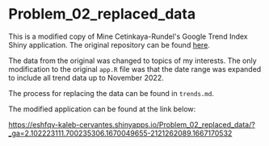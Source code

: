 # Problem_02_replaced_data

This is a modified copy of Mine Cetinkaya-Rundel's Google Trend Index Shiny application. The original repository can be found [here](https://github.com/rstudio/webinars/tree/master/47-introduction-to-shiny/apps/goog-index).

The data from the original was changed to topics of my interests. The only modification to the original `app.R` file was that the date range was expanded to include all trend data up to November 2022.

The process for replacing the data can be found in `trends.md`.

The modified application can be found at the link below:

https://eshfqv-kaleb-cervantes.shinyapps.io/Problem_02_replaced_data/?_ga=2.102223111.700235306.1670049655-2121262089.1667170532